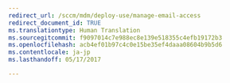 ```yaml
---
redirect_url: /sccm/mdm/deploy-use/manage-email-access
redirect_document_id: TRUE
ms.translationtype: Human Translation
ms.sourcegitcommit: f9097014c7e988ec8e139e518355c4efb19172b3
ms.openlocfilehash: acb4ef01b97c4c0e15be35ef4daaa08604b9b5d6
ms.contentlocale: ja-jp
ms.lasthandoff: 05/17/2017

---
```


